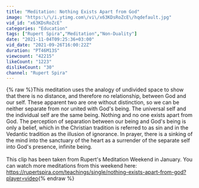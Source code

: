 ```yaml
---
title: "Meditation: Nothing Exists Apart from God"
image: "https:\/\/i.ytimg.com\/vi\/x63KDsRoZcE\/hqdefault.jpg"
vid_id: "x63KDsRoZcE"
categories: "Education"
tags: ["Rupert Spira","Meditation","Non-Duality"]
date: "2021-11-04T09:25:36+03:00"
vid_date: "2021-09-26T16:00:22Z"
duration: "PT46M13S"
viewcount: "42215"
likeCount: "1223"
dislikeCount: "30"
channel: "Rupert Spira"
---
```

{% raw %}This meditation uses the analogy of undivided space to show that there is no distance, and therefore no relationship, between God and our self. These apparent two are one without distinction, so we can be neither separate from nor united with God's being. The universal self and the individual self are the same being. Nothing and no one exists apart from God. The perception of separation between our being and God's being is only a belief, which in the Christian tradition is referred to as sin and in the Vedantic tradition as the illusion of ignorance. In prayer, there is a sinking of the mind into the sanctuary of the heart as a surrender of the separate self into God's presence, infinite being.<br /><br />This clip has been taken from Rupert's Meditation Weekend in January. You can watch more meditations from this weekend here: <a rel="nofollow" target="blank" href="https://rupertspira.com/teachings/single/nothing-exists-apart-from-god?player=video">https://rupertspira.com/teachings/single/nothing-exists-apart-from-god?player=video</a>{% endraw %}
